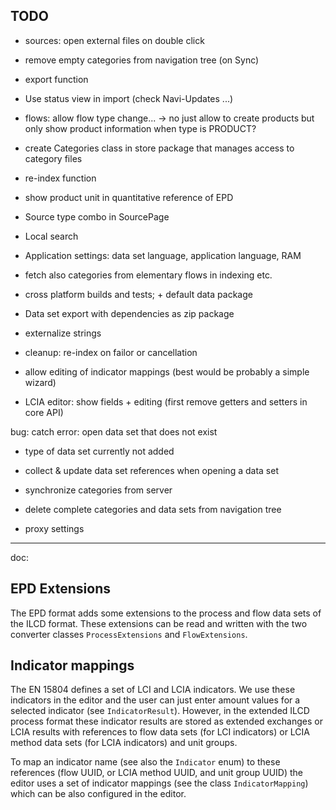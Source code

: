 ## TODO


* sources: open external files on double click
* remove empty categories from navigation tree (on Sync)
* export function


* Use status view in import (check Navi-Updates ...)

* flows: allow flow type change... -> no just allow to create products but only
  show product information when type is PRODUCT?


* create Categories class in store package that manages access to category files
* re-index function
* show product unit in quantitative reference of EPD
* Source type combo in SourcePage
* Local search
* Application settings: data set language, application language, RAM
* fetch also categories from elementary flows in indexing etc.
* cross platform builds and tests; + default data package
* Data set export with dependencies as zip package
* externalize strings
* cleanup: re-index on failor or cancellation 
* allow editing of indicator mappings (best would be probably a simple wizard)
* LCIA editor: show fields + editing (first remove getters and setters in core API)


bug: catch error: open data set that does not exist

* type of data set currently not added
* collect & update data set references when opening a data set
* synchronize categories from server
* delete complete categories and data sets from navigation tree

* proxy settings

---
doc:

## EPD Extensions
The EPD format adds some extensions to the process and flow data sets of the 
ILCD format. These extensions can be read and written with the two converter
classes `ProcessExtensions` and `FlowExtensions`.

## Indicator mappings
The EN 15804 defines a set of LCI and LCIA indicators. We use these indicators 
in the editor and the user can just enter amount values for a selected indicator
(see `IndicatorResult`). However, in the extended ILCD process format these
indicator results are stored as extended exchanges or LCIA results with
references to flow data sets (for LCI indicators) or LCIA method data sets (for
LCIA indicators) and unit groups.

To map an indicator name (see also the `Indicator` enum) to these references
(flow UUID, or LCIA method UUID, and unit group UUID) the editor uses a set of
indicator mappings (see the class `IndicatorMapping`) which can be also
configured in the editor.